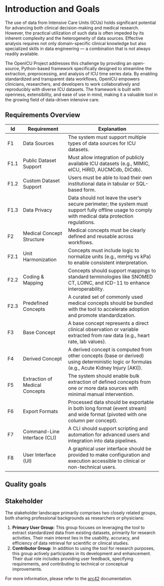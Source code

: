 # Introduction and Goals

The use of data from Intensive Care Units (ICUs) holds significant potential for advancing both clinical decision-making and medical research. However, the practical utilization of such data is often impeded by its inherent complexity and the heterogeneity of data sources. Effective analysis requires not only domain-specific clinical knowledge but also specialized skills in data engineering — a combination that is not always readily available.

The OpenICU Project addresses this challenge by providing an open-source, Python-based framework specifically designed to streamline the extraction, preprocessing, and analysis of ICU time series data. By enabling standardized and transparent data workflows, OpenICU empowers clinicians, researchers, and developers to work collaboratively and reproducibly with diverse ICU datasets. The framework is built with openness, extensibility, and ease of use in mind, making it a valuable tool in the growing field of data-driven intensive care.

## Requirements Overview

| Id | Requirement | Explanation |
| -- | ----------- | ----------- |
| F1 | Data Sources | The system must support multiple types of data sources for ICU datasets. |
| F1.1 | Public Dataset Support | Must allow integration of publicly available ICU datasets (e.g., MIMIC, eICU, HiRID, AUCMCdb, DICdb). |
| F1.2 | Custom Dataset Support | Users must be able to load their own institutional data in tabular or SQL-based form. |
| F1.3 | Data Privacy | Data should not leave the user’s secure perimeter; the system must support fully offline usage to comply with medical data protection regulations. |
| F2 | Medical Concept Structure | Medical concepts must be clearly defined and reusable across workflows. |
| F2.1 | Unit Harmonization | Concepts must include logic to normalize units (e.g., mmHg vs kPa) to enable consistent interpretation. |
| F2.2 | Coding & Mapping | Concepts should support mappings to standard terminologies like SNOMED CT, LOINC, and ICD-11 to enhance interoperability. |
| F2.3 | Predefined Concepts | A curated set of commonly used medical concepts should be bundled with the tool to accelerate adoption and promote standardization. |
| F3 | Base Concept | A base concept represents a direct clinical observation or variable extracted from raw data (e.g., heart rate, lab values). |
| F4 | Derived Concept | A derived concept is computed from other concepts (base or derived) using deterministic logic or formulas (e.g., Acute Kidney Injury [AKI]). |
| F5 | Extraction of Medical Concepts | The system should enable bulk extraction of defined concepts from one or more data sources with minimal manual intervention. |
| F6 | Export Formats | Processed data should be exportable in both long format (event stream) and wide format (pivoted with one column per concept). |
| F7 | Command-Line Interface (CLI) | A CLI should support scripting and automation for advanced users and integration into data pipelines. |
| F8 | User Interface (UI) | A graphical user interface should be provided to make configuration and execution accessible to clinical or non-technical users. |

## Quality goals



## Stakeholder

The stakeholder landscape primarily comprises two closely related groups, both sharing professional backgrounds as researchers or physicians:

1. **Primary User Group**: This group focuses on leveraging the tool to extract standardized data from existing datasets, primarily for research activities. Their main interest lies in the usability, accuracy, and efficiency of data retrieval for scientific or clinical studies.
1. **Contributor Group**: In addition to using the tool for research purposes, this group actively participates in its development and enhancement. Their dual role includes providing user feedback, specifying requirements, and contributing to technical or conceptual improvements.

For more information, please refer to the [arc42](https://docs.arc42.org/section-1/) documentation.
